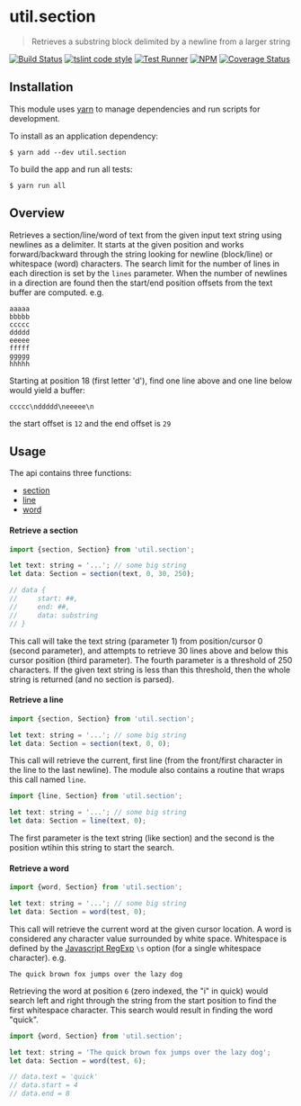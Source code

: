 # util.section

> Retrieves a substring block delimited by a newline from a larger string

[![Build Status](https://travis-ci.org/jmquigley/util.section.svg?branch=master)](https://travis-ci.org/jmquigley/util.section)
[![tslint code style](https://img.shields.io/badge/code_style-TSlint-5ed9c7.svg)](https://palantir.github.io/tslint/)
[![Test Runner](https://img.shields.io/badge/testing-jest-blue.svg)](https://facebook.github.io/jest/)
[![NPM](https://img.shields.io/npm/v/util.section.svg)](https://www.npmjs.com/package/util.section)
[![Coverage Status](https://coveralls.io/repos/github/jmquigley/util.section/badge.svg?branch=master)](https://coveralls.io/github/jmquigley/util.section?branch=master)

## Installation

This module uses [yarn](https://yarnpkg.com/en/) to manage dependencies and run scripts for development.

To install as an application dependency:
```
$ yarn add --dev util.section
```

To build the app and run all tests:
```
$ yarn run all
```


## Overview

Retrieves a section/line/word of text from the given input text string using newlines as a delimiter.  It starts at the given position and works forward/backward through the string looking for newline (block/line) or whitespace (word) characters.  The search limit for the number of lines in each direction is set by the `lines` parameter.  When the number of newlines in a direction are found then the start/end position offsets from the text buffer are computed.  e.g.

```
aaaaa
bbbbb
ccccc
ddddd
eeeee
fffff
ggggg
hhhhh
```

Starting at position 18 (first letter 'd'), find one line above and one line below would yield a buffer:

```
ccccc\nddddd\neeeee\n
```

the start offset is `12` and the end offset is `29`


## Usage

The api contains three functions:

- [section](docs/index.md#section)
- [line](docs/index.md#line)
- [word](docs/index.md#word)

#### Retrieve a section

```javascript
import {section, Section} from 'util.section';

let text: string = '...'; // some big string
let data: Section = section(text, 0, 30, 250);

// data {
//     start: ##,
//     end: ##,
//     data: substring
// }
```

This call will take the text string (parameter 1) from position/cursor 0 (second parameter), and attempts to retrieve 30 lines above and below this cursor position (third parameter).  The fourth parameter is a threshold of 250 characters.  If the given text string is less than this threshold, then the whole string is returned (and no section is parsed).

#### Retrieve a line

```javascript
import {section, Section} from 'util.section';

let text: string = '...'; // some big string
let data: Section = section(text, 0, 0);
```

This call will retrieve the current, first line (from the front/first character in the line to the last newline).  The module also contains a routine that wraps this call named `line`.

```javascript
import {line, Section} from 'util.section';

let text: string = '...'; // some big string
let data: Section = line(text, 0);
```

The first parameter is the text string (like section) and the second is the position wtihin this string to start the search.

#### Retrieve a word

```javascript
import {word, Section} from 'util.section';

let text: string = '...'; // some big string
let data: Section = word(test, 0);
```

This call will retrieve the current word at the given cursor location.  A word is considered any character value surrounded by white space.  Whitespace is defined by the [Javascript RegExp](https://developer.mozilla.org/en-US/docs/Web/JavaScript/Reference/Global_Objects/RegExp) `\s` option (for a single whitespace character).  e.g.

`The quick brown fox jumps over the lazy dog`

Retrieving the word at position `6` (zero indexed, the "i" in quick) would search left and right through the string from the start position to find the first whitespace character.  This search would result in finding the word "quick".

```javascript
import {word, Section} from 'util.section';

let text: string = 'The quick brown fox jumps over the lazy dog';
let data: Section = word(test, 6);

// data.text = 'quick'
// data.start = 4
// data.end = 8
```
